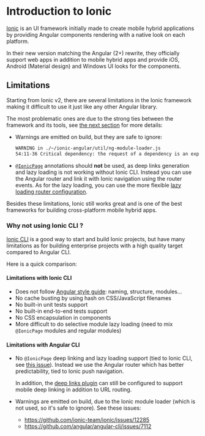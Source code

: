 # Introduction to Ionic

[Ionic](http://ionicframework.com) is an UI framework initially made to create mobile hybrid applications by providing
Angular components rendering with a native look on each platform.

In their new version matching the Angular (2+) rewrite, they officially support web apps in addition to mobile hybrid
apps and provide iOS, Android (Material design) and Windows UI looks for the components.

## Limitations

Starting from Ionic v2, there are several limitations in the Ionic framework making it difficult to use it just like any
other Angular library.

The most problematic ones are due to the strong ties between the framework and its tools, see
[the next section](#why-not-using-ionic-cli-) for more details:

- Warnings are emitted on build, but they are safe to ignore:

  ```sh
  WARNING in ./~/ionic-angular/util/ng-module-loader.js
  54:11-36 Critical dependency: the request of a dependency is an expression
  ```

- [`@IonicPage`](https://ionicframework.com/docs/api/navigation/IonicPage/) annotations should **not** be used, as deep
  links generation and lazy loading is not working without Ionic CLI.
  Instead you can use the Angular router and link it with Ionic navigation using the router events.
  As for the lazy loading, you can use the more flexible
  [lazy loading router configuration](https://angular.io/guide/router#lazy-loading-route-configuration).

Besides these limitations, Ionic still works great and is one of the best frameworks for building cross-platform mobile
hybrid apps.

### Why not using Ionic CLI ?

[Ionic CLI](https://github.com/ionic-team/ionic-cli) is a good way to start and build Ionic projects, but have many
limitations as for building enterprise projects with a high quality target compared to Angular CLI.

Here is a quick comparison:

#### Limitations with Ionic CLI

- Does not follow [Angular style guide](https://angular.io/guide/styleguide): naming, structure, modules...
- No cache busting by using hash on CSS/JavaScript filenames
- No built-in unit tests support
- No built-in end-to-end tests support
- No CSS encapsulation in components
- More difficult to do selective module lazy loading (need to mix `@IonicPage` modules and regular modules)

#### Limitations with Angular CLI

- No `@IonicPage` deep linking and lazy loading support (tied to Ionic CLI, see
  [this issue](https://github.com/ionic-team/ionic-app-scripts/issues/1091)).
  Instead we use the Angular router which has better predictability, tied to Ionic push navigation.

  In addition, the [deep links plugin](https://github.com/ionic-team/ionic-plugin-deeplinks) can still be configured to
  support mobile deep linking in addition to URL routing.

- Warnings are emitted on build, due to the Ionic module loader (which is not used, so it's safe to ignore).
  See these issues:
  - https://github.com/ionic-team/ionic/issues/12285
  - https://github.com/angular/angular-cli/issues/7112
